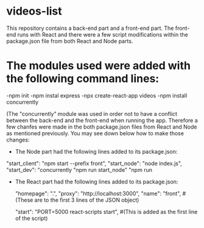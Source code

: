 # videos-list
This repository contains a back-end part and a front-end part. The front-end runs with React and there were a few script modifications within the package.json file from both React and Node parts. 

# The modules used were added with the following command lines:

-npm init
-npm instal express
-npx create-react-app videos
-npm install concurrently

(The "concurrently" module was used in order not to have a conflict between the back-end and the front-end when running the app. Therefore a few chanfes were made in the both package.json files from React and Node as mentioned previously. You may see down below how to make those changes:


- The Node part had the following lines added to its package.json:

"start_client": "npm start --prefix front",
    "start_node": "node index.js",
    "start_dev": "concurrently \"npm run start_node\" \"npm run





- The React part had the following lines added to its package.json:

  "homepage": ".",
  "proxy": "http://localhost:3000",
  "name": "front",
  #(These are to the first 3 lines of the JSON object)
  
  "start": "PORT=5000 react-scripts start",
  #(This is added as the first line of the script)
